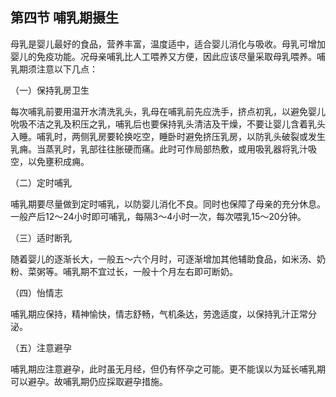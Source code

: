 ## 第四节 哺乳期摄生

母乳是婴儿最好的食品，营养丰富，温度适中，适合婴儿消化与吸收。母乳可增加婴儿的免疫功能。况母亲哺乳比人工喂养又方便，因此应该尽量采取母乳喂养。哺乳期须注意以下几点：

（一）保持乳房卫生

每次哺乳前要用温开水清洗乳头，乳母在哺乳前先应洗手，挤点初乳，以避免婴儿吮吸不洁之乳及积压之乳，哺乳后也要保持乳头清洁及干燥，不要让婴儿含着乳头入睡。哺乳时，两侧乳房要轮换吃空，睡卧时避免挤压乳房，以防乳头破裂或发生乳痈。当蒸乳时，乳部往往胀硬而痛。此时可作局部热敷，或用吸乳器将乳汁吸空，以免壅积成痈。

（二）定时哺乳

哺乳期要尽量做到定时哺乳，以防婴儿消化不良。同时也保障了母亲的充分休息。一般产后12〜24小时即可哺乳，每隔3〜4小时一次，每次喂乳15〜20分钟。

（三）适时断乳

随着婴儿的逐渐长大，一般五〜六个月时，可逐渐增加其他辅助食品，如米汤、奶粉、菜粥等。哺乳期不宜过长，一般十个月左右即可断奶。

（四）怡情志

哺乳期应保持，精神愉快，情志舒畅，气机条达，劳逸适度，以保持乳汁正常分泌。

（五）注意避孕

哺乳期应注意避孕，此时虽无月经，但仍有怀孕之可能。更不能误以为延长哺乳期可以避孕。故哺乳期仍应採取避孕措施。
